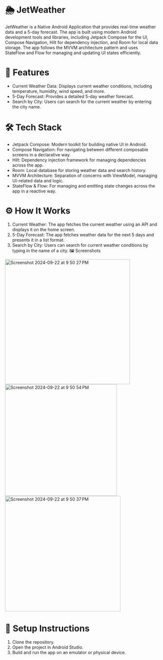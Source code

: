 # 🌦️ JetWeather

 JetWeather is a Native Android Application that provides real-time weather data and a 5-day forecast. The app is built using modern Android development tools and libraries, including Jetpack Compose for the UI, Compose Navigation, Hilt for dependency injection, and Room for local data storage. The app follows the MVVM architecture pattern and uses StateFlow and Flow for managing and updating UI states efficiently.

# 📱 Features
* Current Weather Data: Displays current weather conditions, including temperature, humidity, wind speed, and more.
* 5-Day Forecast: Provides a detailed 5-day weather forecast.
* Search by City: Users can search for the current weather by entering the city name.
# 🛠️ Tech Stack
* Jetpack Compose: Modern toolkit for building native UI in Android.
* Compose Navigation: For navigating between different composable screens in a declarative way.
* Hilt: Dependency injection framework for managing dependencies across the app.
* Room: Local database for storing weather data and search history.
* MVVM Architecture: Separation of concerns with ViewModel, managing UI-related data and logic.
* StateFlow & Flow: For managing and emitting state changes across the app in a reactive way.
# ⚙️ How It Works
1. Current Weather: The app fetches the current weather using an API and displays it on the home screen.
2. 5-Day Forecast: The app fetches weather data for the next 5 days and presents it in a list format.
3. Search by City: Users can search for current weather conditions by typing in the name of a city.
🖼️ Screenshots
<img width="409" alt="Screenshot 2024-09-22 at 9 50 27 PM" src="https://github.com/user-attachments/assets/21986573-338e-4f4a-aec5-66d4d9038cd5">
<img width="366" alt="Screenshot 2024-09-22 at 9 50 54 PM" src="https://github.com/user-attachments/assets/ef3744c6-faa1-4c9d-9910-464c321e4d0f">
<img width="378" alt="Screenshot 2024-09-22 at 9 50 37 PM" src="https://github.com/user-attachments/assets/7ff4c67e-7a86-4261-9e02-a7adcd5cbd99">

# 🚀 Setup Instructions
1. Clone the repository.
2. Open the project in Android Studio.
3. Build and run the app on an emulator or physical device.
